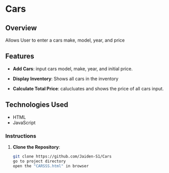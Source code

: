 # Cars

## Overview

Allows User to enter a cars make, model, year, and price

## Features

- **Add Cars**: input cars model, make, year, and initial price.

- **Display Inventory**: Shows all cars in the inventory

- **Calculate Total Price**: calucluates and shows the price of all cars input.

## Technologies Used

- HTML
- JavaScript

### Instructions

1. **Clone the Repository**:
   ```bash
   git clone https://github.com/Jaiden-S1/Cars
   go to project directory
   open the "CARSSS.html" in browser